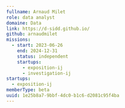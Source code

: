```yaml
---
fullname: Arnaud Milet
role: data analyst
domaine: Data
link: https://d-sidd.github.io/
github: arnaudmilet
missions:
  - start: 2023-06-26
    end: 2024-12-31
    status: independent
    startups:
      - exposition-ij
      - investigation-ij
startups:
  - exposition-ij
memberType: beta
uuid: 1e25b8a7-9bbf-4dc0-b1c6-d2081c95f4ba
---
```

